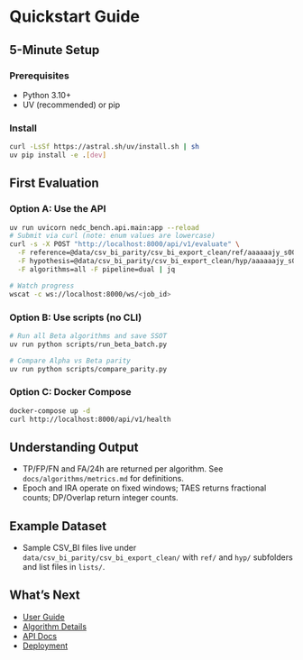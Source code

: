 # Quickstart Guide

## 5-Minute Setup

### Prerequisites
- Python 3.10+
- UV (recommended) or pip

### Install
```bash
curl -LsSf https://astral.sh/uv/install.sh | sh
uv pip install -e .[dev]
```

## First Evaluation

### Option A: Use the API
```bash
uv run uvicorn nedc_bench.api.main:app --reload
# Submit via curl (note: enum values are lowercase)
curl -s -X POST "http://localhost:8000/api/v1/evaluate" \
  -F reference=@data/csv_bi_parity/csv_bi_export_clean/ref/aaaaaajy_s001_t000.csv_bi \
  -F hypothesis=@data/csv_bi_parity/csv_bi_export_clean/hyp/aaaaaajy_s001_t000.csv_bi \
  -F algorithms=all -F pipeline=dual | jq

# Watch progress
wscat -c ws://localhost:8000/ws/<job_id>
```

### Option B: Use scripts (no CLI)
```bash
# Run all Beta algorithms and save SSOT
uv run python scripts/run_beta_batch.py

# Compare Alpha vs Beta parity
uv run python scripts/compare_parity.py
```

### Option C: Docker Compose
```bash
docker-compose up -d
curl http://localhost:8000/api/v1/health
```

## Understanding Output
- TP/FP/FN and FA/24h are returned per algorithm. See `docs/algorithms/metrics.md` for definitions.
- Epoch and IRA operate on fixed windows; TAES returns fractional counts; DP/Overlap return integer counts.

## Example Dataset
- Sample CSV_BI files live under `data/csv_bi_parity/csv_bi_export_clean/` with `ref/` and `hyp/` subfolders and list files in `lists/`.

## What’s Next
- [User Guide](user-guide/overview.md)
- [Algorithm Details](algorithms/overview.md)
- [API Docs](api/endpoints.md)
- [Deployment](deployment/overview.md)
